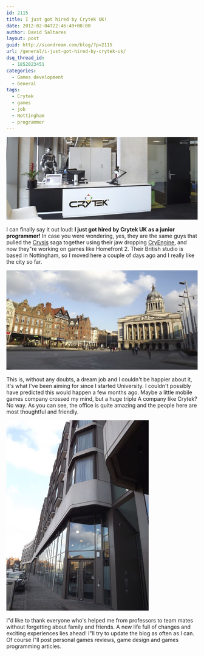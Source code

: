 ```yaml
---
id: 2115
title: I just got hired by Crytek UK!
date: 2012-02-04T22:46:49+00:00
author: David Saltares
layout: post
guid: http://siondream.com/blog/?p=2115
url: /general/i-just-got-hired-by-crytek-uk/
dsq_thread_id:
  - 1852023451
categories:
  - Games development
  - General
tags:
  - Crytek
  - games
  - job
  - Nottingham
  - programmer
---
```


![crytek-uk-office.jpg](/img/wp/crytek-uk-office.jpg)

I can finally say it out loud: **I just got hired by Crytek UK as a junior programmer!** In case you were wondering, yes, they are the same guys that pulled the [Crysis](http://www.youtube.com/watch?v=PHOCJR1S7cQ) saga together using their jaw dropping [CryEngine](http://www.youtube.com/watch?v=VJEL9Kipuw4), and now they"re working on games like Homefront 2\. Their British studio is based in Nottingham, so I moved here a couple of days ago and I really like the city so far.

![nottingham-lace-market.jpg](/img/wp/nottingham-lace-market.jpg)

This is, without any doubts, a dream job and I couldn't be happier about it, it's what I've been aiming for since I started University. I couldn't possibly have predicted this would happen a few months ago. Maybe a little mobile games company crossed my mind, but a huge triple A company like Crytek? No way. As you can see, the office is quite amazing and the people here are most thoughtful and friendly.

![crytek-uk-building.jpg](/img/wp/crytek-uk-building.jpg)

I"d like to thank everyone who's helped me from professors to team mates without forgetting about family and friends. A new life full of changes and exciting experiences lies ahead! I"ll try to update the blog as often as I can. Of course I"ll post personal games reviews, game design and games programming articles.